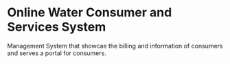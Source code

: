 # Online Water Consumer and Services System
Management System that showcae the billing and information of consumers and serves a portal for consumers.
